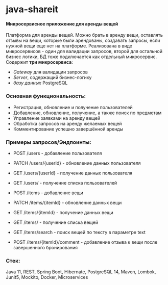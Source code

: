 # java-shareit
#### Микросервисное приложение для аренды вещей

Платформа для аренды вещей. Можно брать в аренду вещи, оставлять отзывы на вещи, которые были арендованы, создавать запросы, если нужной вещи еще нет на платформе. Реализована в виде микросервисов - один для валидации запросов, второй для остальной бизнес логики, БД тоже подключается как отдельный микросервис.
Содержит **три микросервиса**:
* *Gateway* для валидации запросов
* *Server*, содержащий бизнес-логику
* *базу данных* PostgreSQL

### Основная функциональность:
* Регистрация, обновление и получение пользователей
* Добавление, обновление, получение, а также поиск по предметам
* Управление заявками на аренду вещей
* Обработка запросов на аренду желаемых вещей
* Комментирование успешно завершённой аренды

### Примеры запросов/Эндпоинты:
+ POST /users - добавление пользователя
+ PATCH /users/{userId} - обновление данных пользователя
+ GET /users/{userId} - получение данных пользователя
+ GET /users/ - получение списка пользователей

+ POST /items - добавление вещи
+ PATCH /items/{itemId} - обновление данных вещи
+ GET /items/{itemId} - получение данных вещи
+ GET /items/ - получение списка вещей
+ GET /items/search - поиск вещей по тексту в параметре text
+ POST /items/{itemId}/comment - добавление отзыва к вещи после завершенного бронирования


### Стек:
Java 11, REST, Spring Boot, Hibernate, PostgreSQL 14, Maven, Lombok, Junit5, Mockito, Docker, Microservices
